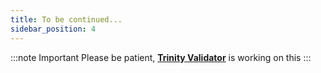 ```yaml
---
title: To be continued...
sidebar_position: 4
---
```


:::note Important
Please be patient, [**Trinity Validator**](https://trinityvalidator.com) is working on this
:::